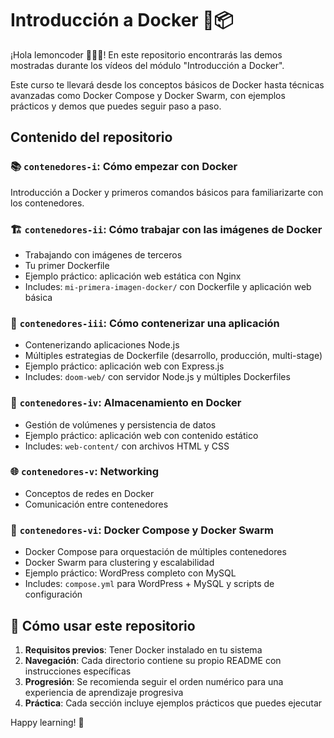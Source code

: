 # Introducción a Docker 🐳📦

¡Hola lemoncoder 👋🏻🍋! En este repositorio encontrarás las demos mostradas durante los vídeos del módulo "Introducción a Docker". 

Este curso te llevará desde los conceptos básicos de Docker hasta técnicas avanzadas como Docker Compose y Docker Swarm, con ejemplos prácticos y demos que puedes seguir paso a paso.

## Contenido del repositorio

### 📚 `contenedores-i`: Cómo empezar con Docker
Introducción a Docker y primeros comandos básicos para familiarizarte con los contenedores.

### 🏗️ `contenedores-ii`: Cómo trabajar con las imágenes de Docker
- Trabajando con imágenes de terceros
- Tu primer Dockerfile
- Ejemplo práctico: aplicación web estática con Nginx
- Includes: `mi-primera-imagen-docker/` con Dockerfile y aplicación web básica

### 🚀 `contenedores-iii`: Cómo contenerizar una aplicación
- Contenerizando aplicaciones Node.js
- Múltiples estrategias de Dockerfile (desarrollo, producción, multi-stage)
- Ejemplo práctico: aplicación web con Express.js
- Includes: `doom-web/` con servidor Node.js y múltiples Dockerfiles

### 💾 `contenedores-iv`: Almacenamiento en Docker
- Gestión de volúmenes y persistencia de datos
- Ejemplo práctico: aplicación web con contenido estático
- Includes: `web-content/` con archivos HTML y CSS

### 🌐 `contenedores-v`: Networking
- Conceptos de redes en Docker
- Comunicación entre contenedores

### 🐳 `contenedores-vi`: Docker Compose y Docker Swarm
- Docker Compose para orquestación de múltiples contenedores
- Docker Swarm para clustering y escalabilidad
- Ejemplo práctico: WordPress completo con MySQL
- Includes: `compose.yml` para WordPress + MySQL y scripts de configuración

## 🚀 Cómo usar este repositorio

1. **Requisitos previos**: Tener Docker instalado en tu sistema
2. **Navegación**: Cada directorio contiene su propio README con instrucciones específicas
3. **Progresión**: Se recomienda seguir el orden numérico para una experiencia de aprendizaje progresiva
4. **Práctica**: Cada sección incluye ejemplos prácticos que puedes ejecutar


Happy learning! 🎉
